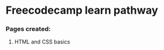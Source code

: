 <h1>Freecodecamp learn pathway </h1>
<h3>Pages created:</h3>
<ol>
  <li>HTML and CSS basics</li>
</ol>

